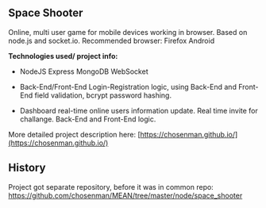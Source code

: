 ## Space Shooter 

Online, multi user game for mobile devices working in browser. Based on node.js and socket.io. Recommended browser: Firefox Android

**Technologies used/ project info:**
  -  NodeJS Express MongoDB WebSocket

  - Back-End/Front-End Login-Registration logic, using Back-End and Front-End field validation, bcrypt password hashing.
  - Dashboard real-time online users information update. Real time invite for challange. Back-End and Front-End logic.

More detailed project description here: [https://chosenman.github.io/](https://chosenman.github.io/)

## History

Project got separate repository, before it was in common repo: https://github.com/chosenman/MEAN/tree/master/node/space_shooter
